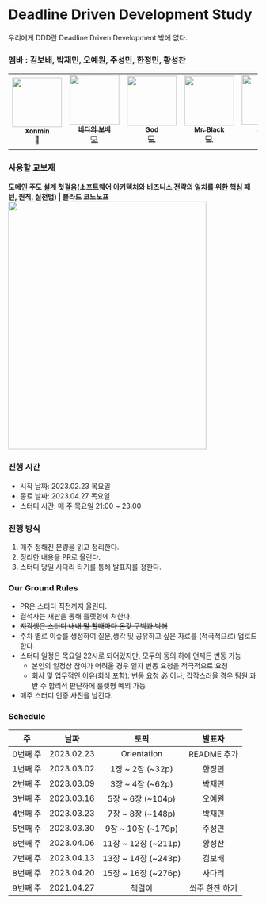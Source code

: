 # Deadline Driven Development Study
우리에게 DDD란 Deadline Driven Development 밖에 없다.

### 멤바 : 김보배, 박재민, 오예원, 주성민, 한정민, 황성찬 
<table>
    <td align="center"><a href="https://github.com/xonmin"><img src="https://user-images.githubusercontent.com/34934883/221333429-d8d3e882-bd1e-4bbf-9b21-64e061ff4a5b.png" width="100px;" alt=""/><br /><sub><b>Xonmin</b></sub></a><br />💪</a></td>
    <td align="center"><a href="https://github.com/KimDoubleB"><img src="https://user-images.githubusercontent.com/37873745/221325093-bc9896e6-86a1-4ffe-9144-3ca6b1c03fbc.jpeg" width="100px;" alt=""/><br /><sub><b>바다의 보배</b></sub></a><br />💻</a></td>
    <td align="center"><a href="https://github.com/god9599"><img src="https://avatars.githubusercontent.com/u/59276134?v=4?s=100" width="100px;" alt=""/><br /><sub><b>God</b></sub></a><br />💻</a></td>
    <td align="center"><a href="https://github.com/mkSpace"><img src="https://cdn.discordapp.com/attachments/977459923594129468/1078311218059673650/image.png" width="100px;" alt=""/><br /><sub><b>Mr. Black</b></sub></a><br />💻</a></td>
    <td align="center"><a href="https://github.com/yaeoni"><img src="https://yt3.googleusercontent.com/AUJYV5Isvijta-MSG8E6VodHV9zGumDO8vprOZsi7Y2PmIvjSGy_Qz-m8kU5s8LYuzsU73-4pA=s900-c-k-c0x00ffffff-no-rj" width="100px;" alt=""/><br /><sub><b>오짱재</b></sub></a><br /><a href="https://github.com/AUSG/Relay-Homepage/commits?author=whitesoil" title="Code">💻</a></td>
    <td align="center"><a href="https://github.com/plzprayme"><img src="https://user-images.githubusercontent.com/34934883/220926149-3255ea11-50bb-4243-a757-febbfb1305e2.png" width="100px;" alt=""/><br /><sub><b>Hwang Tube</b></sub></a><br /><a href="https://github.com/AUSG/Relay-Homepage/commits?author=rayleighko" title="Code">💻</a></td>
  </tr>
</table>

### 사용할 교보재
**도메인 주도 설계 첫걸음(소프트웨어 아키텍처와 비즈니스 전략의 일치를 위한 핵심 패턴, 원칙, 실천법) | 블라드 코노노프**
<img src=https://user-images.githubusercontent.com/34934883/220916149-98bb91d0-642a-4b53-994b-1cfd0cc7ef8e.png width=400 height=500 />

### 진행 시간
* 시작 날짜: 2023.02.23 목요일
* 종료 날짜: 2023.04.27 목요일
* 스터디 시간: 매 주 목요일 21:00 ~ 23:00

### 진행 방식
1. 매주 정해진 분량을 읽고 정리한다.
2. 정리한 내용을 PR로 올린다.
3. 스터디 당일 사다리 타기를 통해 발표자를 정한다.

### Our Ground Rules
- PR은 스터디 직전까지 올린다.
- 결석자는 재판을 통해 룰렛형에 처한다.
- ~~지각생은 스터디 내내 말 할때마다 온갖 구박과 박해~~
- 주차 별로 이슈를 생성하여 질문,생각 및 공유하고 싶은 자료를 (적극적으로) 업로드한다.
- 스터디 일정은 목요일 22시로 되어있지만, 모두의 동의 하에 언제든 변동 가능
  - 본인의 일정상 참여가 어려울 경우 일자 변동 요청을 적극적으로 요청
  - 회사 및 업무적인 이유(회식 포함): 변동 요청 必 이나, 갑작스러울 경우 팀원 과반 수 합리적 판단하에 룰렛형 예외 가능
- 매주 스터디 인증 사진을 남긴다.

### Schedule
|주|날짜|토픽|발표자|
|:----:|:----:|:-----:|:-----:|
|0번째 주|2023.02.23|Orientation|README 추가||
|1번째 주|2023.03.02|1장 ~ 2장 (~32p)|한정민|
|2번째 주|2023.03.09|3장 ~ 4장 (~62p)|박재민|
|3번째 주|2023.03.16|5장 ~ 6장 (~104p)|오예원|
|4번째 주|2023.03.23|7장 ~ 8장 (~148p)|박재민|
|5번째 주|2023.03.30|9장 ~ 10장 (~179p)|주성민|
|6번째 주|2023.04.06|11장 ~ 12장 (~211p)|황성찬|
|7번째 주|2023.04.13|13장 ~ 14장 (~243p)|김보배|
|8번째 주|2023.04.20|15장 ~ 16장 (~276p)|사다리|
|9번째 주|2021.04.27|책걸이|쐬주 한잔 하기|

